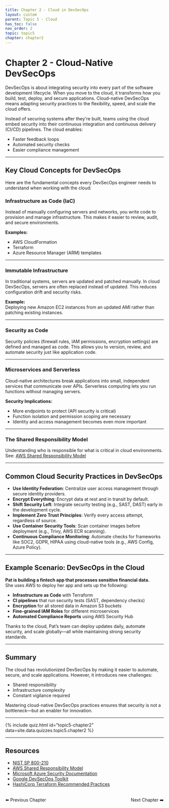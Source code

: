 ```yaml
---
title: Chapter 2 - Cloud in DevSecOps
layout: custom
parent: Topic 5 - Cloud 
has_toc: false
nav_order: 2
topic: topic5
chapter: chapter2
---
```


# Chapter 2 - Cloud-Native DevSecOps

DevSecOps is about integrating security into every part of the software development lifecycle. When you move to the cloud, it transforms how you build, test, deploy, and secure applications. Cloud-native DevSecOps means adapting security practices to the flexibility, speed, and scale the cloud offers.

Instead of securing systems after they're built, teams using the cloud embed security into their continuous integration and continuous delivery (CI/CD) pipelines. The cloud enables:

- Faster feedback loops  
- Automated security checks  
- Easier compliance management  

---

## Key Cloud Concepts for DevSecOps

Here are the fundamental concepts every DevSecOps engineer needs to understand when working with the cloud:

### Infrastructure as Code (IaC)

Instead of manually configuring servers and networks, you write code to provision and manage infrastructure. This makes it easier to review, audit, and secure environments.

**Examples:**

- AWS CloudFormation  
- Terraform  
- Azure Resource Manager (ARM) templates  

---

### Immutable Infrastructure

In traditional systems, servers are updated and patched manually. In cloud DevSecOps, servers are often replaced instead of updated. This reduces configuration drift and security risks.

**Example:**  
Deploying new Amazon EC2 instances from an updated AMI rather than patching existing instances.

---

### Security as Code

Security policies (firewall rules, IAM permissions, encryption settings) are defined and managed as code. This allows you to version, review, and automate security just like application code.

---

### Microservices and Serverless

Cloud-native architectures break applications into small, independent services that communicate over APIs. Serverless computing lets you run functions without managing servers.

**Security Implications:**

- More endpoints to protect (API security is critical)  
- Function isolation and permission scoping are necessary  
- Identity and access management becomes even more important  

---

### The Shared Responsibility Model

Understanding who is responsible for what is critical in cloud environments.  
See: [AWS Shared Responsibility Model](https://aws.amazon.com/compliance/shared-responsibility-model/)

---

## Common Cloud Security Practices in DevSecOps

- **Use Identity Federation**: Centralize user access management through secure identity providers.  
- **Encrypt Everything**: Encrypt data at rest and in transit by default.  
- **Shift Security Left**: Integrate security testing (e.g., SAST, DAST) early in the development cycle.  
- **Implement Zero Trust Principles**: Verify every access attempt, regardless of source.  
- **Use Container Security Tools**: Scan container images before deployment (e.g., Trivy, AWS ECR scanning).  
- **Continuous Compliance Monitoring**: Automate checks for frameworks like SOC2, GDPR, HIPAA using cloud-native tools (e.g., AWS Config, Azure Policy).

---

## Example Scenario: DevSecOps in the Cloud

**Pat is building a fintech app that processes sensitive financial data.**  
She uses AWS to deploy her app and sets up the following:

- **Infrastructure as Code** with Terraform  
- **CI pipelines** that run security tests (SAST, dependency checks)  
- **Encryption** for all stored data in Amazon S3 buckets  
- **Fine-grained IAM Roles** for different microservices  
- **Automated Compliance Reports** using AWS Security Hub  

Thanks to the cloud, Pat’s team can deploy updates daily, automate security, and scale globally—all while maintaining strong security standards.

---

## Summary

The cloud has revolutionized DevSecOps by making it easier to automate, secure, and scale applications. However, it introduces new challenges:

- Shared responsibility  
- Infrastructure complexity  
- Constant vigilance required  

Mastering cloud-native DevSecOps practices ensures that security is not a bottleneck—but an enabler for innovation.

---

{% include quiz.html
  id="topic5-chapter2"
  data=site.data.quizzes.topic5.chapter2
%}

---

## Resources

- [NIST SP 800-210](https://csrc.nist.gov/pubs/sp/800/210/final)  
- [AWS Shared Responsibility Model](https://aws.amazon.com/compliance/shared-responsibility-model/)  
- [Microsoft Azure Security Documentation](https://learn.microsoft.com/en-us/azure/security/)  
- [Google DevSecOps Toolkit](https://cloud.google.com/blog/products/networking/introducing-the-devsecops-toolkit)  
- [HashiCorp Terraform Recommended Practices](https://developer.hashicorp.com/terraform/cloud-docs/recommended-practices)

<div style="display: flex; justify-content: space-between; margin-top: 2rem;">
  <a href="../chapter-1-Intro-to-Cloud/" style="text-decoration: none;">⬅️ Previous Chapter</a>
  <a href="../chapter-3-cloud-tools-and-platforms/" style="text-decoration: none;">Next Chapter ➡️</a>
</div>